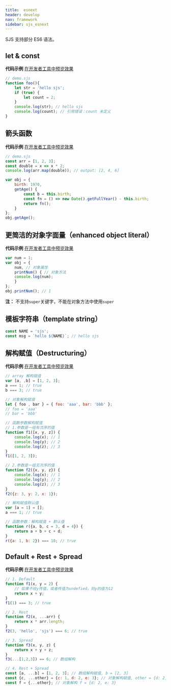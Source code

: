 ```yaml
---
title:  esnext
header: develop
nav: framework
sidebar: sjs_esnext
---
```



SJS 支持部分 ES6 语法。

## let & const

**代码示例**
<a href="swanide://fragment/8e6dcb8d117f38f972352293c3eed5921571224893177" title="在开发者工具中预览效果" target="_self">在开发者工具中预览效果</a>

```js
// demo.sjs
function foo(){
    let str = 'hello sjs';
    if (true) {
        let count = 2;
    }
    console.log(str); // hello sjs
    console.log(count); // 引用错误：count 未定义
}
```

## 箭头函数

**代码示例**
<a href="swanide://fragment/9a6a2cf7b615ee479a836561c75072781571225314434" title="在开发者工具中预览效果" target="_self">在开发者工具中预览效果</a>

```js
// demo.sjs
const arr = [1, 2, 3];
const double = x => x * 2;
console.log(arr.map(double)); // output: [2, 4, 6]

var obj = {
    birth: 1970,
    getAge() {
        const b = this.birth;
        const fn = () => new Date().getFullYear() - this.birth;
        return fn();
    }
};
obj.getAge();
```

## 更简洁的对象字面量（enhanced object literal）

**代码示例**
<a href="swanide://fragment/884fffdf5524cc52bee2932baf3ba1141571225508817" title="在开发者工具中预览效果" target="_self">在开发者工具中预览效果</a>

```js
var num = 1;
var obj = {
    num, // 对象属性
    printNum() { // 对象方法
	console.log(num);
    }
};
obj.printNum(); // 1
```

**注：** 不支持`super`关键字，不能在对象方法中使用`super`

## 模板字符串（template string）

```js
const NAME = 'sjs';
const msg = `hello ${NAME}`; // hello sjs
```

## 解构赋值（Destructuring）

**代码示例**
<a href="swanide://fragment/2837f75b9ce8e6833ec85067d19f48181571225677949" title="在开发者工具中预览效果" target="_self">在开发者工具中预览效果</a>

```js
// array 解构赋值
var [a, ,b] = [1, 2, 3];
a === 1; // true
b === 3; // true

// 对象解构赋值
let { foo , bar } = { foo: 'aaa', bar: 'bbb' };
// foo = 'aaa'
// bar = 'bbb'

// 函数参数解构赋值
// 1.参数是一组有次序的值
function f1([x, y, z]) {
    console.log(x); // 1
    console.log(y); // 2
    console.log(z); // 3
}
f1([1, 2, 3]);

// 2.参数是一组无次序的值
function f2({x, y, z}) {
    console.log(x); // 1
    console.log(y); // 2
    console.log(z); // 3
}
f2({z: 3, y: 2, x: 1});

// 解构赋值默认值
var [a = 1] = [];
a === 1; // true

// 函数参数：解构赋值 + 默认值
function r({a, b, c = 3, d = 4}) {
    return a + b + c + d;
}
r({a: 1, b: 2}) === 10; // true
```

## Default + Rest + Spread

**代码示例**
<a href="swanide://fragment/fa852e72c0cea30c95ec1fadd55732e81571225929605" title="在开发者工具中预览效果" target="_self">在开发者工具中预览效果</a>

```js
// 1. Default
function f1(x, y = 2) {
    // 如果不给y传值，或者传值为undefied，则y的值为12
    return x + y;
}
f1(1) === 3; // true

// 2. Rest
function f2(x, ...arr) {
    return x * arr.length;
}
f2(3, 'hello', 'sjs') === 6; // true

// 3. Spread
function f3(x, y, z) {
    return x + y + z;
}
f3(...[1,2,3]) == 6; // 数组解构

// 4. Rest + Spread
const [a, ...b] = [1, 2, 3]; // 数组解构赋值, b = [2, 3]
const {c, ...other} = {c: 1, d: 2, e: 3}; // 对象解构赋值, other = {d: 2, e: 3}
const f = {...other}; // 对象解构 f = {d: 2, e: 3}
```
